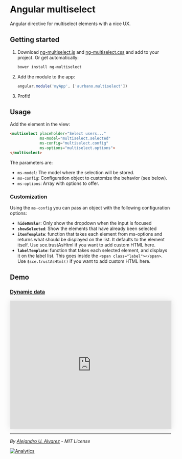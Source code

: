 # Angular multiselect
Angular directive for multiselect elements with a nice UX.

## Getting started

1. Download [ng-multiselect.js](https://github.com/aurbano/ng-multiselect/blob/master/dist/ng-multiselect.js) and [ng-multiselect.css](https://github.com/aurbano/ng-multiselect/blob/master/dist/ng-multiselect.css) and add to your project. Or get automatically:

    ```bash
    bower install ng-multiselect
    ```

2. Add the module to the app:
    ```js
    angular.module('myApp', ['aurbano.multiselect'])
    ```
3. Profit!

## Usage

Add the element in the view:

```html
<multiselect placeholder="Select users..."
             ms-model="multiselect.selected"
             ms-config="multiselect.config"
             ms-options="multiselect.options">
</multiselect>
```

The parameters are:
* `ms-model`: The model where the selection will be stored.
* `ms-config`: Configuration object to customize the behavior (see below).
* `ms-options`: Array with options to offer.

### Customization
Using the `ms-config` you can pass an object with the following configuration options:

* **`hideOnBlur`**: Only show the dropdown when the input is focused
* **`showSelected`**: Show the elements that have already been selected
* **`itemTemplate`**: function that takes each element from ms-options and returns what should be displayed on the list. It defaults to the element itself. Use sce.trustAsHtml if you want to add custom HTML here.
* **`labelTemplate`**: function that takes each selected element, and displays it on the label list. This goes inside the `<span class="label"></span>`. Use `$sce.trustAsHtml()` if you want to add custom HTML here.

## Demo
### [Dynamic data](http://embed.plnkr.co/TrwUBp1odAYmBPRarK5k/)
<iframe src="http://embed.plnkr.co/TrwUBp1odAYmBPRarK5k/" height="400" width="100%" style="border:solid 1px #efefef; box-shadow:rgba(0,0,0,0.1) 0 0 20px"></iframe>

-----------
*By [Alejandro U. Alvarez](http://urbanoalvarez.es) - MIT License*

[![Analytics](https://ga-beacon.appspot.com/UA-3181088-16/ng-multiselect/readme)](https://github.com/aurbano)
